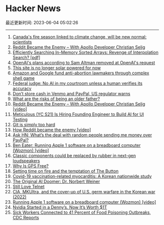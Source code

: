 # Hacker News

最近更新时间: 2023-06-04 05:02:26

--- 
1. [Canada's fire season linked to climate change, will be new normal: scientists](https://www.ctvnews.ca/canada/canada-s-unprecedented-fire-season-linked-to-climate-change-will-be-the-new-normal-scientists-1.6425110) 
2. [Reddit Became the Enemy – With Apollo Developer Christian Selig](https://www.youtube.com/watch?v=Ypwgu1BpaO0) 
3. [Efficiently Searching In-Memory Sorted Arrays: Revenge of Interpolation Search? [pdf]](https://pages.cs.wisc.edu/~chronis/files/efficiently_searching_sorted_arrays.pdf) 
4. [OpenAI's plans according to Sam Altman removed at OpenAI's request](https://humanloop.com/blog/openai-plans) 
5. [This site is no longer solar powered for now](https://www.andrewjvpowell.com/articles/this-site-is-no-longer-solar-powered-for-now/) 
6. [Amazon and Google fund anti-abortion lawmakers through complex shell game](https://www.theguardian.com/world/2023/jun/03/anti-abortion-lawmakers-donation-amazon-google-comcast) 
7. [Federal judge: No AI in my courtroom unless a human verifies its accuracy](https://arstechnica.com/tech-policy/2023/05/federal-judge-no-ai-in-my-courtroom-unless-a-human-verifies-its-accuracy/) 
8. [Don’t store cash in Venmo and PayPal, US regulator warns](https://www.cnn.com/2023/06/02/investing/payment-apps-safety/index.html) 
9. [What are the risks of being an older father?](https://www.bbc.com/future/article/20230602-what-are-the-risks-of-being-an-older-father) 
10. [Reddit Became the Enemy – With Apollo Developer Christian Selig [video]](https://www.youtube.com/watch?v=Ypwgu1BpaO0) 
11. [Meticulous (YC S21) Is Hiring Founding Engineer to Build AI for UI Testing](https://news.ycombinator.com/item?id=36178320) 
12. [Git is simply too hard](https://changelog.com/posts/git-is-simply-too-hard) 
13. [How Reddit became the enemy [video]](https://www.youtube.com/watch?v=Ypwgu1BpaO0) 
14. [Ask HN: What’s the deal with random people sending me money over PayPal?](https://news.ycombinator.com/item?id=36179196) 
15. [Ben Eater: Running Apple 1 software on a breadboard computer (Wozmon) [video]](https://www.youtube.com/watch?v=HlLCtjJzHVI) 
16. [Classic components could be replaced by rubber in next-gen loudspeakers](https://www.polytechnique-insights.com/en/columns/science/loudspeakers-new-materials-in-acoustics/) 
17. [Why Is GPS Free?](https://old.reddit.com/r/AskHistorians/comments/13y7ee7/why_is_gps_free/) 
18. [Setting time on fire and the temptation of The Button](https://www.oneusefulthing.org/p/setting-time-on-fire-and-the-temptation) 
19. [Covid-19 vaccination-related myocarditis: A Korean nationwide study](https://academic.oup.com/eurheartj/advance-article/doi/10.1093/eurheartj/ehad339/7188747) 
20. [The Original AI Doomer: Dr. Norbert Weiner](https://newsletter.pessimistsarchive.org/p/the-original-ai-doomer-dr-norbert) 
21. [Still Love Telnet](https://bash-prompt.net/guides/telnet/) 
22. [CIA, MKUltra, and the cover-up of U.S. germ warfare in the Korean war (2022)](https://jeff-kaye.medium.com/cia-mkultra-and-the-cover-up-of-u-s-germ-warfare-in-the-korean-war-3e3cce505d35) 
23. [Running Apple 1 software on a breadboard computer (Wozmon) [video]](https://www.youtube.com/watch?v=HlLCtjJzHVI) 
24. [Nvidia Started in a Denny’s. Now It’s Worth $1T](https://www.wsj.com/articles/nvidia-ai-chips-jensen-huang-dennys-d3226926) 
25. [Sick Workers Connected to 41 Percent of Food Poisoning Outbreaks, CDC Reports](https://www.smithsonianmag.com/smart-news/sick-workers-connected-to-41-percent-of-food-poisoning-outbreaks-cdc-reports-180982283/) 
